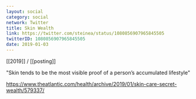 ```yaml
---
layout: social
category: social
network: Twitter
title: Skin Wealth
link: https://twitter.com/steinea/status/1080856907965845505
twitterID: 1080856907965845505
date: 2019-01-03
---
```


[[2019]] / [[posting]]

"Skin tends to be the most visible proof of a person’s accumulated lifestyle"

<https://www.theatlantic.com/health/archive/2019/01/skin-care-secret-wealth/579337/>
